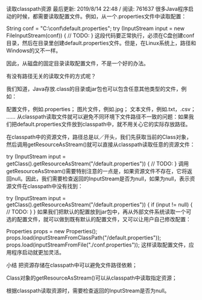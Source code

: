 读取classpath资源
最后更新: 2019/8/14 22:48 / 阅读: 761637
很多Java程序启动的时候，都需要读取配置文件。例如，从一个.properties文件中读取配置：

String conf = "C:\\conf\\default.properties";
try (InputStream input = new FileInputStream(conf)) {
    // TODO:
}
这段代码要正常执行，必须在C盘创建conf目录，然后在目录里创建default.properties文件。但是，在Linux系统上，路径和Windows的又不一样。

因此，从磁盘的固定目录读取配置文件，不是一个好的办法。

有没有路径无关的读取文件的方式呢？

我们知道，Java存放.class的目录或jar包也可以包含任意其他类型的文件，例如：

配置文件，例如.properties；
图片文件，例如.jpg；
文本文件，例如.txt，.csv；
……
从classpath读取文件就可以避免不同环境下文件路径不一致的问题：如果我们把default.properties文件放到classpath中，就不用关心它的实际存放路径。

在classpath中的资源文件，路径总是以／开头，我们先获取当前的Class对象，然后调用getResourceAsStream()就可以直接从classpath读取任意的资源文件：

try (InputStream input = getClass().getResourceAsStream("/default.properties")) {
    // TODO:
}
调用getResourceAsStream()需要特别注意的一点是，如果资源文件不存在，它将返回null。因此，我们需要检查返回的InputStream是否为null，如果为null，表示资源文件在classpath中没有找到：

try (InputStream input = getClass().getResourceAsStream("/default.properties")) {
    if (input != null) {
        // TODO:
    }
}
如果我们把默认的配置放到jar包中，再从外部文件系统读取一个可选的配置文件，就可以做到既有默认的配置文件，又可以让用户自己修改配置：

Properties props = new Properties();
props.load(inputStreamFromClassPath("/default.properties"));
props.load(inputStreamFromFile("./conf.properties"));
这样读取配置文件，应用程序启动就更加灵活。

小结
把资源存储在classpath中可以避免文件路径依赖；

Class对象的getResourceAsStream()可以从classpath中读取指定资源；

根据classpath读取资源时，需要检查返回的InputStream是否为null。